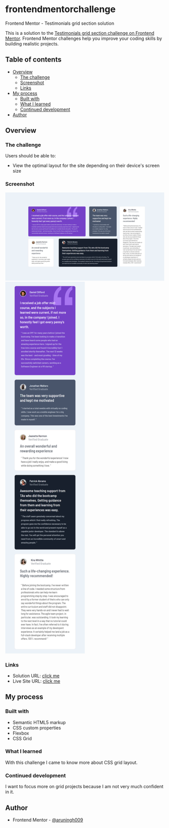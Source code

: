 # frontendmentorchallenge

Frontend Mentor - Testimonials grid section solution

This is a solution to the [Testimonials grid section challenge on Frontend Mentor](https://www.frontendmentor.io/challenges/testimonials-grid-section-Nnw6J7Un7). Frontend Mentor challenges help you improve your coding skills by building realistic projects. 

## Table of contents

- [Overview](#overview)
  - [The challenge](#the-challenge)
  - [Screenshot](#screenshot)
  - [Links](#links)
- [My process](#my-process)
  - [Built with](#built-with)
  - [What I learned](#what-i-learned)
  - [Continued development](#continued-development)
- [Author](#author)


## Overview

### The challenge

Users should be able to:

- View the optimal layout for the site depending on their device's screen size

### Screenshot

![](./output/d.png)
<img src="./output/m.png" width="50%">


### Links

- Solution URL: [click me](https://github.com/krtksharma/FrontEndMentorChallenge4-)
- Live Site URL: [click me](https://krtksharma.github.io/FrontEndMentorChallenge4-/)

## My process

### Built with

- Semantic HTML5 markup
- CSS custom properties
- Flexbox
- CSS Grid

### What I learned

With this challenge I came to know more about CSS grid layout.
### Continued development

I want to focus more on grid projects because I am not very much confident in it.

## Author

- Frontend Mentor - [@aruningh009](https://www.frontendmentor.io/profile/krtksharma)
